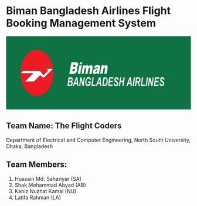 # Biman Bangladesh Airlines Flight Booking Management System
<p align="center">
  <img src="https://github.com/Hussain-Md-Sahariyar/Flight-Booking/blob/main/resources/Biman.jpg" alt="Description of image" width="700" height="200">
</p>




## Team Name: The Flight Coders

Department of Electrical and Computer Engineering, North South University, Dhaka, Bangladesh

## Team Members:

1. Hussain Md. Sahariyar (SA)
2. Shak Mohammad Abyad (AB)
3. Kaniz Nuzhat Kamal (NU)
4. Latifa Rahman (LA)

